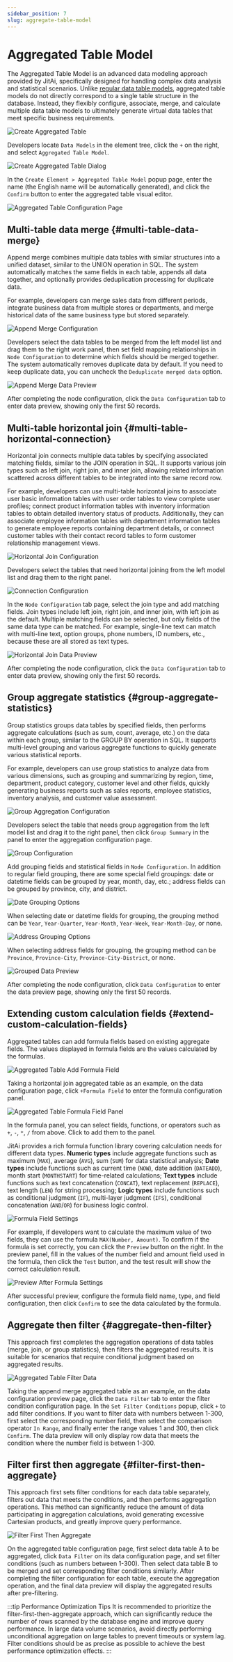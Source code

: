 ```yaml
---
sidebar_position: 7
slug: aggregate-table-model
---
```


# Aggregated Table Model

The Aggregated Table Model is an advanced data modeling approach provided by JitAi, specifically designed for handling complex data analysis and statistical scenarios. Unlike [regular data table models](./data-table-model), aggregated table models do not directly correspond to a single table structure in the database. Instead, they flexibly configure, associate, merge, and calculate multiple data table models to ultimately generate virtual data tables that meet specific business requirements.

![Create Aggregated Table](./img/create-aggregate-table.png "Create Aggregated Table")

Developers locate `Data Models` in the element tree, click the `+` on the right, and select `Aggregated Table Model`. 

![Create Aggregated Table Dialog](./img/create-aggregate-table-2.png "Create Aggregated Table Dialog")

In the `Create Element > Aggregated Table Model` popup page, enter the name (the English name will be automatically generated), and click the `Confirm` button to enter the aggregated table visual editor.

![Aggregated Table Configuration Page](./img/aggregate-table-config-page.png "Aggregated Table Configuration Page")

## Multi-table data merge {#multi-table-data-merge}
Append merge combines multiple data tables with similar structures into a unified dataset, similar to the UNION operation in SQL. The system automatically matches the same fields in each table, appends all data together, and optionally provides deduplication processing for duplicate data.

For example, developers can merge sales data from different periods, integrate business data from multiple stores or departments, and merge historical data of the same business type but stored separately.

![Append Merge Configuration](./img/append-merge.png "Append Merge Configuration")

Developers select the data tables to be merged from the left model list and drag them to the right work panel, then set field mapping relationships in `Node Configuration` to determine which fields should be merged together. The system automatically removes duplicate data by default. If you need to keep duplicate data, you can uncheck the `Deduplicate merged data` option.

![Append Merge Data Preview](./img/append-merge-data-preview.png "Append Merge Data Preview")

After completing the node configuration, click the `Data Configuration` tab to enter data preview, showing only the first 50 records.

## Multi-table horizontal join {#multi-table-horizontal-connection}
Horizontal join connects multiple data tables by specifying associated matching fields, similar to the JOIN operation in SQL. It supports various join types such as left join, right join, and inner join, allowing related information scattered across different tables to be integrated into the same record row.

For example, developers can use multi-table horizontal joins to associate user basic information tables with user order tables to view complete user profiles; connect product information tables with inventory information tables to obtain detailed inventory status of products. Additionally, they can associate employee information tables with department information tables to generate employee reports containing department details, or connect customer tables with their contact record tables to form customer relationship management views.

![Horizontal Join Configuration](./img/horizontal-join.png "Horizontal Join Configuration")

Developers select the tables that need horizontal joining from the left model list and drag them to the right panel.

![Connection Configuration](./img/connection-configuration.png "Connection Configuration")

In the `Node Configuration` tab page, select the join type and add matching fields. Join types include left join, right join, and inner join, with left join as the default. Multiple matching fields can be selected, but only fields of the same data type can be matched. For example, single-line text can match with multi-line text, option groups, phone numbers, ID numbers, etc., because these are all stored as text types.

![Horizontal Join Data Preview](./img/horizontal-join-data-preview.png "Horizontal Join Data Preview")

After completing the node configuration, click the `Data Configuration` tab to enter data preview, showing only the first 50 records.

## Group aggregate statistics {#group-aggregate-statistics}
Group statistics groups data tables by specified fields, then performs aggregate calculations (such as sum, count, average, etc.) on the data within each group, similar to the GROUP BY operation in SQL. It supports multi-level grouping and various aggregate functions to quickly generate various statistical reports.

For example, developers can use group statistics to analyze data from various dimensions, such as grouping and summarizing by region, time, department, product category, customer level and other fields, quickly generating business reports such as sales reports, employee statistics, inventory analysis, and customer value assessment.

![Group Aggregation Configuration](./img/group-aggregation.png "Group Aggregation Configuration")

Developers select the table that needs group aggregation from the left model list and drag it to the right panel, then click `Group Summary` in the panel to enter the aggregation configuration page.

![Group Configuration](./img/group-configuration.png "Group Configuration")

Add grouping fields and statistical fields in `Node Configuration`.
In addition to regular field grouping, there are some special field groupings: date or datetime fields can be grouped by year, month, day, etc.; address fields can be grouped by province, city, and district.

![Date Grouping Options](./img/date-grouping.png "Date Grouping Options")

When selecting date or datetime fields for grouping, the grouping method can be `Year`, `Year-Quarter`, `Year-Month`, `Year-Week`, `Year-Month-Day`, or none.

![Address Grouping Options](./img/address-grouping.png "Address Grouping Options")

When selecting address fields for grouping, the grouping method can be `Province`, `Province-City`, `Province-City-District`, or none.

![Grouped Data Preview](./img/grouped-data-preview.png "Grouped Data Preview")

After completing the node configuration, click `Data Configuration` to enter the data preview page, showing only the first 50 records.

## Extending custom calculation fields {#extend-custom-calculation-fields}

Aggregated tables can add formula fields based on existing aggregate fields. The values displayed in formula fields are the values calculated by the formulas.

![Aggregated Table Add Formula Field](./img/aggregate-table-add-formula-field.png "Aggregated Table Add Formula Field")

Taking a horizontal join aggregated table as an example, on the data configuration page, click `+Formula Field` to enter the formula configuration panel.

![Aggregated Table Formula Field Panel](./img/aggregate-table-formula-field-panel.png "Aggregated Table Formula Field Panel")

In the formula panel, you can select fields, functions, or operators such as `+`, `-`, `*`, `/` from above. Click to add them to the panel.

JitAi provides a rich formula function library covering calculation needs for different data types. **Numeric types** include aggregate functions such as maximum (`MAX`), average (`AVG`), sum (`SUM`) for data statistical analysis; **Date types** include functions such as current time (`NOW`), date addition (`DATEADD`), month start (`MONTHSTART`) for time-related calculations; **Text types** include functions such as text concatenation (`CONCAT`), text replacement (`REPLACE`), text length (`LEN`) for string processing; **Logic types** include functions such as conditional judgment (`IF`), multi-layer judgment (`IFS`), conditional concatenation (`AND`/`OR`) for business logic control.

![Formula Field Settings](./img/formula-field-settings.gif "Formula Field Settings")

For example, if developers want to calculate the maximum value of two fields, they can use the formula `MAX(Number, Amount)`. To confirm if the formula is set correctly, you can click the `Preview` button on the right.
In the preview panel, fill in the values of the number field and amount field used in the formula, then click the `Test` button, and the test result will show the correct calculation result.

![Preview After Formula Settings](./img/preview-after-formula-settings.gif "Preview After Formula Settings")

After successful preview, configure the formula field name, type, and field configuration, then click `Confirm` to see the data calculated by the formula.

## Aggregate then filter {#aggregate-then-filter}
This approach first completes the aggregation operations of data tables (merge, join, or group statistics), then filters the aggregated results. It is suitable for scenarios that require conditional judgment based on aggregated results.

![Aggregated Table Filter Data](./img/aggregate-table-filter-data.gif "Aggregated Table Filter Data")

Taking the append merge aggregated table as an example, on the data configuration preview page, click the `Data Filter` tab to enter the filter condition configuration page. In the `Set Filter Conditions` popup, click `+` to add filter conditions. If you want to filter data with numbers between 1-300, first select the corresponding number field, then select the comparison operator `In Range`, and finally enter the range values 1 and 300, then click `Confirm`. The data preview will only display row data that meets the condition where the number field is between 1-300.

## Filter first then aggregate {#filter-first-then-aggregate}
This approach first sets filter conditions for each data table separately, filters out data that meets the conditions, and then performs aggregation operations. This method can significantly reduce the amount of data participating in aggregation calculations, avoid generating excessive Cartesian products, and greatly improve query performance.

![Filter First Then Aggregate](./img/filter-first-then-aggregate.gif "Filter First Then Aggregate")

On the aggregated table configuration page, first select data table A to be aggregated, click `Data Filter` on its data configuration page, and set filter conditions (such as numbers between 1-300). Then select data table B to be merged and set corresponding filter conditions similarly. After completing the filter configuration for each table, execute the aggregation operation, and the final data preview will display the aggregated results after pre-filtering.

:::tip Performance Optimization Tips
It is recommended to prioritize the filter-first-then-aggregate approach, which can significantly reduce the number of rows scanned by the database engine and improve query performance. In large data volume scenarios, avoid directly performing unconditional aggregation on large tables to prevent timeouts or system lag. Filter conditions should be as precise as possible to achieve the best performance optimization effects.
:::

